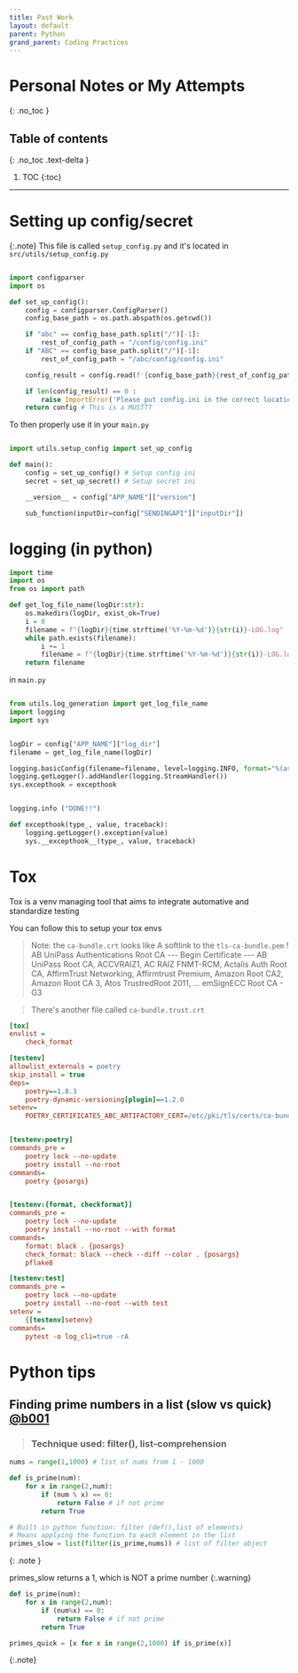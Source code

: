 ```yaml
---
title: Past Work
layout: default
parent: Python 
grand_parent: Coding Practices
---
```

# Personal Notes or My Attempts
{: .no_toc }

## Table of contents
{: .no_toc .text-delta }

1. TOC
{:toc}

---
# Setting up config/secret

{:.note}
This file is called `setup_config.py` and it's located in `src/utils/setup_config.py`

```python

import configparser
import os

def set_up_config():
    config = configparser.ConfigParser()
    config_base_path = os.path.abspath(os.getcwd())

    if "abc" == config_base_path.split("/")[-1]:
        rest_of_config_path = "/config/config.ini"
    if "ABC" == config_base_path.split("/")[-1]:
        rest_of_config_path = "/abc/config/config.ini"

    config_result = config.read(f'{config_base_path}{rest_of_config_path}')

    if len(config_result) == 0 :
        raise ImportError('Please put config.ini in the correct location!!')
    return config # This is a MUSTTT

```

To then properly use it in your `main.py`

```python

import utils.setup_config import set_up_config

def main():
    config = set_up_config() # Setup config ini
    secret = set_up_secret() # Setup secret ini

    __version__ = config["APP_NAME"]["version"]

    sub_function(inputDir=config["SENDINGAPI"]["inputDir"])

```

# logging (in python)

```python
import time
import os
from os import path

def get_log_file_name(logDir:str):
    os.makedirs(logDir, exist_ok=True)
    i = 0
    filename = f"{logDir}{time.strftime('%Y-%m-%d')}{str(i)}-LOG.log"
    while path.exists(filename):
        i += 1
        filename = f"{logDir}{time.strftime('%Y-%m-%d')}{str(i)}-LOG.log"
    return filename

```

in `main.py`

```python

from utils.log_generation import get_log_file_name
import logging
import sys


logDir = config["APP_NAME"]["log_dir"]
filename = get_log_file_name(logDir)

logging.basicConfig(filename=filename, level=logging.INFO, format="%(asctime)s - %(levelname)s - %(message)s")
logging.getLogger().addHandler(logging.StreamHandler())
sys.excepthook = excepthook


logging.info ("DONE!!")

def excepthook(type_, value, traceback):
    logging.getLogger().exception(value)
    sys.__excepthook__(type_, value, traceback)


```



# Tox 

Tox is a venv managing tool that aims to integrate automative and standardize testing  

You can follow this to setup your tox envs

> Note: the `ca-bundle.crt` looks like
> A softlink to the `tls-ca-bundle.pem` !
> AB UniPass Authentications Root CA
> --- Begin Certificate ---
> AB UniPass Root CA, ACCVRAIZ1, AC RAIZ FNMT-RCM, Actalis Auth Root CA, AffirmTrust Networking, Affirmtrust Premium, Amazon Root CA2, Amazon Root CA 3, Atos TrustredRoot 2011, ... emSignECC Root CA - G3

> There's another file called `ca-bundle.trust.crt`

```ini
[tox]
envlist =
    check_format

[testenv]
allowlist_externals = poetry
skip_install = true
deps=
    poetry==1.8.3
    poetry-dynamic-versioning[plugin]==1.2.0
setenv=
    POETRY_CERTIFICATES_ABC_ARTIFACTORY_CERT=/etc/pki/tls/certs/ca-bundle.crt


[testenv:poetry]
commands_pre =
    poetry lock --no-update
    poetry install --no-root
commands=
    poetry {posargs}


[testenv:{format, checkformat}]
commands_pre =
    poetry lock --no-update
    poetry install --no-root --with format
commands=
    format: black . {posargs}
    check_format: black --check --diff --color . {posargs}
    pflake8

[testenv:test]
commands_pre =
    poetry lock --no-update
    poetry install --no-root --with test
setenv =
    {[testenv]setenv}
commands=
    pytest -o log_cli=true -rA


```

# Python tips 

## Finding prime numbers in a list (slow vs quick) [@b001](https://www.youtube.com/shorts/g9fIWtSexLs)
> ### Technique used: filter(), list-comprehension

```python
nums = range(1,1000) # list of nums from 1 - 1000

def is_prime(num):
    for x in range(2,num):
        if (num % x) == 0:
            return False # if not prime
        return True

# Built in python function: filter (def(),list of elements) 
# Means applying the function to each element in the list 
primes_slow = list(filter(is_prime,nums)) # list of filter object 
```
{: .note }

primes_slow returns a 1, which is NOT a prime number
{:.warning}

```python
def is_prime(num):
    for x in range(2,num):
        if (num%x) == 0:
            return False # if not prime
        return True

primes_quick = [x for x in range(2,1000) if is_prime(x)]
```
{:.note}